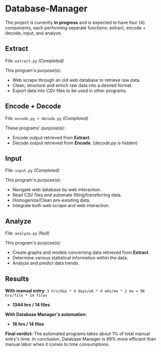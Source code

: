 # Database-Manager

The project is currently **in progress** and is expected to have four (4) components, each performing separate functions: extract, encode + decode, input, and analyze.

## Extract 
File: `extract.py` *(Completed)*

This program's purpose(s):
* Web scrape through an old web database to retrieve raw data.
* Clean, structure and enrich raw data into a desired format.
* Export data into CSV files to be used in other programs.

## Encode + Decode
File: `encode.py + decode.py`  *(Completed)*

These programs' purpose(s):
* Encode output retrieved from **Extract**.
* Decode output retrieved from **Encode**. (*decode.py is hidden*)

## Input
File: `input.py` *(Completed)*

This program's purpose(s):
* Navigate web database by web interaction.
* Read CSV files and automate filling/transferring data.
* Homogenize/Clean pre-exisiting data.
* Integrate both web scrape and web interaction.

## Analyze
File: `analyze.py` *(Null)*

This program's purpose(s):
* Create graphs and models concerning data retrieved from **Extract**.
* Determine various statistical information within the data.
* Analyze and predict data trends.

## Results
**With manual entry:**
`3 hrs/day * 4 days/wk * 4 wks/mo * 2 mo = 96 hrs/file * 14 files`
- **1344 hrs / 14 files**

**With Database Manager's automation:**
- **16 hrs / 14 files**

**Final verdict:** The automated programs takes about 1% of total manual entry's time. In conclusion, Database Manager is 99% more efficient than manual labor when it comes to time consumptions.
